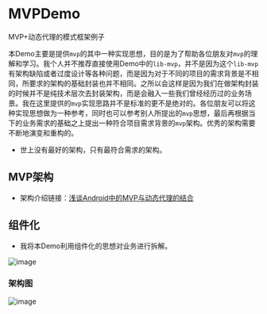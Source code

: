 # MVPDemo
MVP+动态代理的模式框架例子

本Demo主要是提供`mvp`的其中一种实现思想，目的是为了帮助各位朋友对`mvp`的理解和学习。我个人并不推荐直接使用Demo中的`lib-mvp`，并不是因为这个`lib-mvp`有架构缺陷或者过度设计等各种问题，而是因为对于不同的项目的需求背景是不相同，所要求的架构的基础封装也并不相同。之所以会这样是因为我们在做架构封装的时候并不是纯技术层次去封装架构，而是会融入一些我们曾经经历过的业务场景。我在这里提供的`mvp`实现思路并不是标准的更不是绝对的。各位朋友可以将这种实现思想做为一种参考，同时也可以参考别人所提出的`mvp`思想，最后再根据当下的业务需求的基础之上提出一种符合项目需求背景的`mvp`架构。优秀的架构需要不断地演变和重构的。

* 世上没有最好的架构，只有最符合需求的架构。

## MVP架构
* 架构介绍链接：[浅谈Android中的MVP与动态代理的结合](https://blog.csdn.net/yang542397/article/details/78074629)

## 组件化
* 我将本Demo利用组件化的思想对业务进行拆解。

 ![image](https://github.com/gpyAngyoujun/MVPDemo/raw/master/photos/MvpDemo.png)


### 架构图

 ![image](https://github.com/gpyAngyoujun/MVPDemo/raw/master/photos/MvpDemo2.png)
